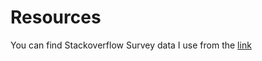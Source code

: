 
# Resources

You can find Stackoverflow Survey data I use from the [link](https://insights.stackoverflow.com/survey)

